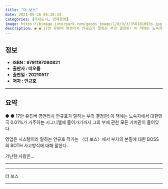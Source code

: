 ```yaml
---
title: "더 보스"
date: 2021-05-26 05:26:34
categories: [국내도서, 경제경영]
image: https://bimage.interpark.com/goods_image/1/0/9/3/350101093s.jpg
description: ● ● 17만 유튜버 영앤리치 안규호가 말하는 부의 결정판! 이 책에는 노숙자에서 대한민국 0.01%가 거주하는 시그니엘에 들어가기까지 그의 부에 관한 모든 가치관이 들어있다. 영업은 시스템이라 말하는 안규호 작가는 〈더 보스〉에서 부자의 본질에 대한 BOSS의 BOTH 사고방식
---
```


## **정보**

- **ISBN : 9791197080821**
- **출판사 : 떠오름**
- **출판일 : 20210517**
- **저자 : 안규호**

------



## **요약**

●  ●  17만 유튜버 영앤리치 안규호가 말하는 부의 결정판!
이 책에는 노숙자에서 대한민국 0.01%가 거주하는 시그니엘에 들어가기까지
그의 부에 관한 모든 가치관이 들어있다. 

영업은 시스템이라 말하는 안규호 작가는
〈더 보스〉에서 부자의 본질에 대한 BOSS의 BOTH 사고방식에 대해 말한다.

가난한 사람은... 

------



------


더 보스 

------


